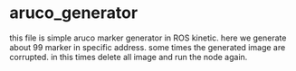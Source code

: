 # aruco_generator
this file is simple aruco marker generator in ROS kinetic.
here we generate about 99 marker in specific address.
some times the generated image are corrupted. in this times delete all image and run the node again. 
